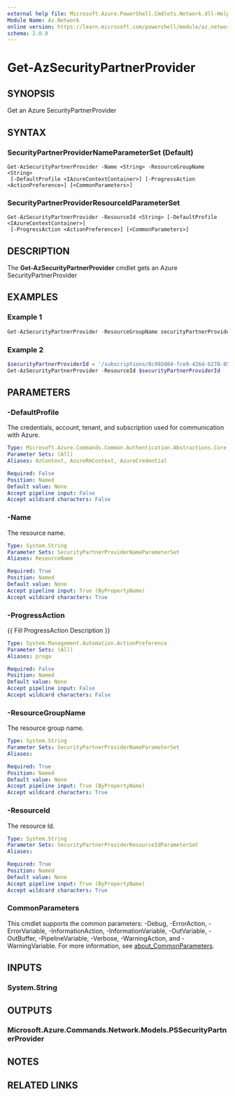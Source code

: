 ```yaml
---
external help file: Microsoft.Azure.PowerShell.Cmdlets.Network.dll-Help.xml
Module Name: Az.Network
online version: https://learn.microsoft.com/powershell/module/az.network/get-azsecuritypartnerprovider
schema: 2.0.0
---
```


# Get-AzSecurityPartnerProvider

## SYNOPSIS
Get an Azure SecurityPartnerProvider

## SYNTAX

### SecurityPartnerProviderNameParameterSet (Default)
```
Get-AzSecurityPartnerProvider -Name <String> -ResourceGroupName <String>
 [-DefaultProfile <IAzureContextContainer>] [-ProgressAction <ActionPreference>] [<CommonParameters>]
```

### SecurityPartnerProviderResourceIdParameterSet
```
Get-AzSecurityPartnerProvider -ResourceId <String> [-DefaultProfile <IAzureContextContainer>]
 [-ProgressAction <ActionPreference>] [<CommonParameters>]
```

## DESCRIPTION
The **Get-AzSecurityPartnerProvider** cmdlet gets an Azure SecurityPartnerProvider

## EXAMPLES

### Example 1
```powershell
Get-AzSecurityPartnerProvider -ResourceGroupName securityPartnerProviderRG -Name securityPartnerProvider
```

### Example 2
```powershell
$securityPartnerProviderId = '/subscriptions/8c992d64-fce9-426d-b278-85642dfeab03/resourceGroups/securityPartnerProviderRG/providers/Microsoft.Network/securityPartnerProvider/securityPartnerProvider'
Get-AzSecurityPartnerProvider -ResourceId $securityPartnerProviderId
```

## PARAMETERS

### -DefaultProfile
The credentials, account, tenant, and subscription used for communication with Azure.

```yaml
Type: Microsoft.Azure.Commands.Common.Authentication.Abstractions.Core.IAzureContextContainer
Parameter Sets: (All)
Aliases: AzContext, AzureRmContext, AzureCredential

Required: False
Position: Named
Default value: None
Accept pipeline input: False
Accept wildcard characters: False
```

### -Name
The resource name.

```yaml
Type: System.String
Parameter Sets: SecurityPartnerProviderNameParameterSet
Aliases: ResourceName

Required: True
Position: Named
Default value: None
Accept pipeline input: True (ByPropertyName)
Accept wildcard characters: True
```

### -ProgressAction
{{ Fill ProgressAction Description }}

```yaml
Type: System.Management.Automation.ActionPreference
Parameter Sets: (All)
Aliases: proga

Required: False
Position: Named
Default value: None
Accept pipeline input: False
Accept wildcard characters: False
```

### -ResourceGroupName
The resource group name.

```yaml
Type: System.String
Parameter Sets: SecurityPartnerProviderNameParameterSet
Aliases:

Required: True
Position: Named
Default value: None
Accept pipeline input: True (ByPropertyName)
Accept wildcard characters: True
```

### -ResourceId
The resource Id.

```yaml
Type: System.String
Parameter Sets: SecurityPartnerProviderResourceIdParameterSet
Aliases:

Required: True
Position: Named
Default value: None
Accept pipeline input: True (ByPropertyName)
Accept wildcard characters: True
```

### CommonParameters
This cmdlet supports the common parameters: -Debug, -ErrorAction, -ErrorVariable, -InformationAction, -InformationVariable, -OutVariable, -OutBuffer, -PipelineVariable, -Verbose, -WarningAction, and -WarningVariable. For more information, see [about_CommonParameters](http://go.microsoft.com/fwlink/?LinkID=113216).

## INPUTS

### System.String

## OUTPUTS

### Microsoft.Azure.Commands.Network.Models.PSSecurityPartnerProvider

## NOTES

## RELATED LINKS
